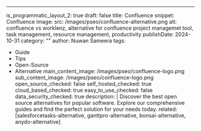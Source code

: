 ---
is_programmatic_layout_2: true
draft: false
title: Confluence
snippet: Confluence
image:
  src: /images/pseo/confluence-alternative.png
  alt: confluence vs worklenz, alternative for confluence project managemet tool, task management, resource management, productivity
publishDate: 2024-10-31
category: ""
author: Nuwan Sameera
tags:
  - Guide
  - Tips
  - Open-Source
  - Alternative
main_content_image: /images/pseo/confluence-logo.png
sub_content_image: /images/pseo/confluence-logo.png
open_source_checked: false
self_hosted_checked: true
cloud_based_checked: true
easy_to_use_checked: false
data_security_checked: true
description: |
   Discover the best open source alternatives for popular software. Explore our comprehensive guides and find the perfect solution for your needs today.
related: [salesforcetasks-alternative, ganttpro-alternative, bonsai-alternative, anydo-alternative]